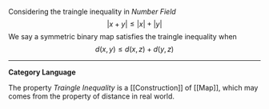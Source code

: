 Considering the traingle inequality in *Number Field*
$$|x + y| \le |x| + |y|$$
We say a symmetric binary map satisfies the traingle inequality when
$$d(x, y) \le d(x, z) + d(y, z)$$

-------------
**Category Language**

The property *Traingle Inequality* is a [[Construction]] of [[Map]], which may comes from the property of distance in real world.